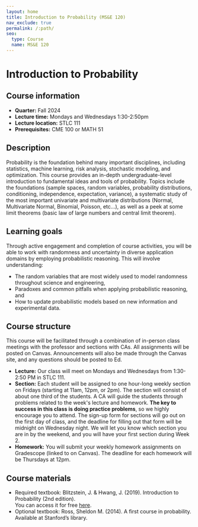 ```yaml
---
layout: home
title: Introduction to Probability (MS&E 120)
nav_exclude: true
permalink: /:path/
seo:
  type: Course
  name: MS&E 120
---
```


# Introduction to Probability

## Course information

- **Quarter:** Fall 2024
- **Lecture time:** Mondays and Wednesdays 1:30-2:50pm
- **Lecture location:** STLC 111
- **Prerequisites:**  CME 100 or MATH 51

## Description

Probability is the foundation behind many important disciplines, including statistics, machine learning, risk analysis, stochastic modeling, and optimization. This course provides an in-depth undergraduate-level introduction to fundamental ideas and tools of probability. Topics include the foundations (sample spaces, random variables, probability distributions, conditioning, independence, expectation, variance), a systematic study of the most important univariate and multivariate distributions (Normal, Multivariate Normal, Binomial, Poisson, etc...), as well as a peek at some limit theorems (basic law of large numbers and central limit theorem).

## Learning goals

Through active engagement and completion of course activities, you will be able to work with randomness and uncertainty in diverse application domains by employing probabilistic reasoning. This will involve understanding:
- The random variables that are most widely used to model randomness throughout science and engineering,
- Paradoxes and common pitfalls when applying probabilistic reasoning, and
- How to update probabilistic models based on new information and experimental data.

## Course structure

This course will be facilitated through a combination of in-person class meetings with the professor and sections with CAs. All assignments will be posted on Canvas. Announcements will also be made through the Canvas site, and any questions should be posted to Ed.
- **Lecture:** Our class will meet on Mondays and Wednesdays from 1:30-2:50 PM in STLC 111.
- **Section:** Each student will be assigned to one hour-long weekly section on Fridays (starting at 11am, 12pm, or 2pm). The section will consist of about one third of the students. A CA will guide the students through problems related to the week's lecture and homework. **The key to success in this class is doing practice problems**, so we highly encourage you to attend. The sign-up form for sections will go out on the first day of class, and the deadline for filling out that form will be midnight on Wednesday night. We will let you know which section you are in by the weekend, and you will have your first section during Week 2. 
- **Homework:** You will submit your weekly homework assignments on Gradescope (linked to on Canvas). The deadline for each homework will be Thursdays at 12pm.

## Course materials
- Required textbook: Blitzstein, J. & Hwang, J. (2019). Introduction to Probability (2nd edition).  
You can access it for free [here](https://drive.google.com/file/d/1VmkAAGOYCTORq1wxSQqy255qLJjTNvBI/view?usp=sharing).
- Optional textbook: Ross, Sheldon M. (2014). A first course in probability.  
Available at Stanford’s library.
